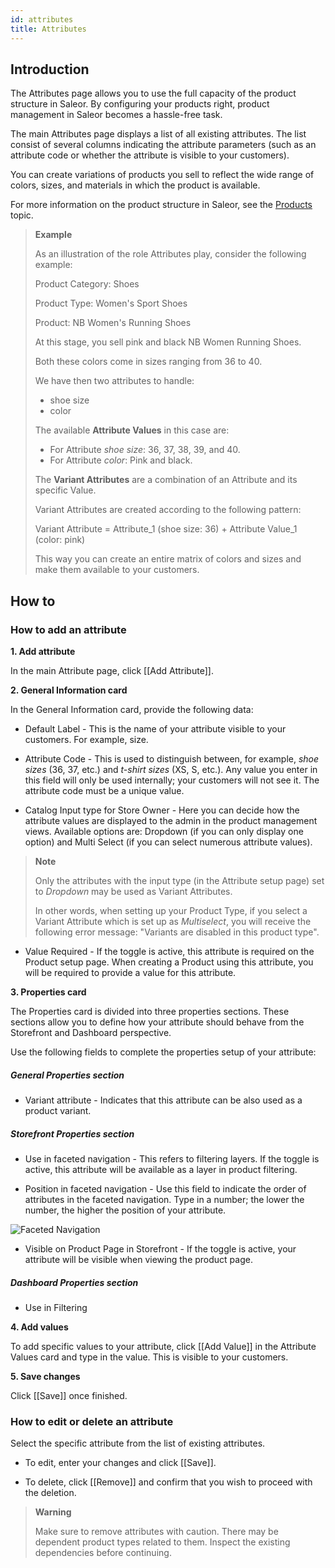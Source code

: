 ```yaml
---
id: attributes
title: Attributes
---
```

## Introduction

The Attributes page allows you to use the full capacity of the product structure in Saleor. By configuring your products right, product management in Saleor becomes a hassle-free task.

The main Attributes page displays a list of all existing attributes. The list consist of several columns indicating the attribute parameters (such as an attribute code or whether the attribute is visible to your customers).

You can create variations of products you sell to reflect the wide range of colors, sizes, and materials in which the product is available.

For more information on the product structure in Saleor, see the [Products](dashboard/catalog/products.md#product-concept-introduction) topic.

> **Example**
>
> As an illustration of the role Attributes play, consider the following example:
> 
> Product Category: Shoes
> 
> Product Type: Women's Sport Shoes
> 
> Product: NB Women's Running Shoes
> 
> At this stage, you sell pink and black NB Women Running Shoes.
> 
> Both these colors come in sizes ranging from 36 to 40.
> 
> We have then two attributes to handle: 
> 
> * shoe size
> * color
> 
> The available **Attribute Values** in this case are:
> 
> * For Attribute _shoe size_: 36, 37, 38, 39, and 40.
> * For Attribute _color_: Pink and black.
> 
> The **Variant Attributes** are a combination of an Attribute and its specific Value.
>
> Variant Attributes are created according to the following pattern:
> 
> Variant Attribute = Attribute_1 (shoe size: 36) + Attribute Value_1 (color: pink)
>
> This way you can create an entire matrix of colors and sizes and make them available to your customers.

## How to

### How to add an attribute

**1. Add attribute**

In the main Attribute page, click [[Add&nbsp;Attribute]]. 

**2. General Information card**

In the General Information card, provide the following data:

*  Default Label - This is the name of your attribute visible to your customers. For example, size. 

* Attribute Code - This is used to distinguish between, for example, _shoe sizes_ (36, 37, etc.) and _t-shirt sizes_ (XS, S, etc.). Any value you enter in this field will only be used internally; your customers will not see it. The attribute code must be a unique value.

* Catalog Input type for Store Owner - Here you can decide how the attribute values are displayed to the admin in the product management views. Available options are: Dropdown (if you can only display one option) and Multi Select (if you can select numerous attribute values). 

> **Note**
> 
> Only the attributes with the input type (in the Attribute setup page) set to _Dropdown_ may be used as Variant Attributes. 
> 
> In other words, when setting up your Product Type, if you select a Variant Attribute which is set up as _Multiselect_, you will receive the following error message: "Variants are disabled in this product type".

* Value Required - If the toggle is active, this attribute is required on the Product setup page. When creating a Product using this attribute, you will be required to provide a value for this attribute.

**3. Properties card**

The Properties card is divided into three properties sections. These sections allow you to define how your attribute should behave from the Storefront and Dashboard perspective. 

Use the following fields to complete the properties setup of your attribute:

##### General Properties section

* Variant attribute - Indicates that this attribute can be also used as a product variant.

##### Storefront Properties section

* Use in faceted navigation - This refers to filtering layers. If the toggle is active, this attribute will be available as a layer in product filtering.

* Position in faceted navigation - Use this field to indicate the order of attributes in the faceted navigation. Type in a number; the lower the number, the higher the position of your attribute.

![Faceted Navigation](assets/dashboard-config/23.jpg)

* Visible on Product Page in Storefront - If the toggle is active, your attribute will be visible when viewing the product page. 

##### Dashboard Properties section

* Use in Filtering 

**4. Add values** 

To add specific values to your attribute, click [[Add&nbsp;Value]] in the Attribute Values card and type in the value. This is visible to your customers. 

**5. Save changes**

Click [[Save]] once finished.

### How to edit or delete an attribute 

Select the specific attribute from the list of existing attributes.

* To edit, enter your changes and click [[Save]].

* To delete, click [[Remove]] and confirm that you wish to proceed with the deletion.

> **Warning**
> 
> Make sure to remove attributes with caution. There may be dependent product types related to them. Inspect the existing dependencies before continuing. 



